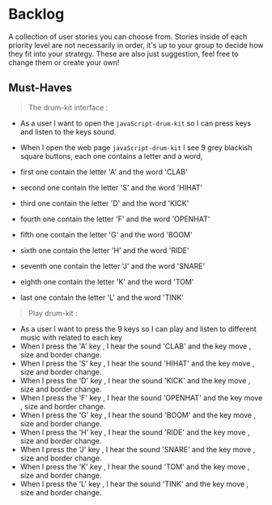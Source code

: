 # Backlog

A collection of user stories you can choose from. Stories inside of each priority level are not necessarily in order, it's up to your group to decide how they fit into your strategy. These are also just suggestion, feel free to change them or create your own!

## Must-Haves

> The drum-kit interface :

- As a user I want to open the `javaScript-drum-kit` so I can press keys and listen to the keys sound.
- When I open the web page `javaScript-drum-kit` I see 9 grey blackish square buttons, each one contains a letter and a word,
  
- first one contain the letter 'A' and the word 'CLAB'
- second one contain the letter 'S' and the word 'HIHAT'
- third one contain the letter 'D' and the word 'KICK'
- fourth one contain the letter 'F' and the word 'OPENHAT'
- fifth one contain the letter 'G' and the word 'BOOM'
- sixth one contain the letter 'H' and the word 'RIDE'
- seventh one contain the letter 'J' and the word 'SNARE'
- eighth one contain the letter 'K' and the word 'TOM'
- last one contain the letter 'L' and the word 'TINK'
  

 > Play drum-kit :

 - As a user I want to press the 9 keys so I can  play and listen  to different music with related to each key
 - When I press the 'A' key , I hear the sound 'CLAB' and the key move , size and border change.
 - When I press the 'S' key , I hear the sound 'HIHAT' and the key move , size and border change.
 - When I press the 'D' key , I hear the sound 'KICK' and the key move , size and border change.
 - When I press the 'F' key , I hear the sound 'OPENHAT' and the key move , size and border change.
 - When I press the 'G' key , I hear the sound 'BOOM' and the key move , size and border change.
 - When I press the 'H' key , I hear the sound 'RIDE' and the key move , size and border change.
 - When I press the 'J' key , I hear the sound 'SNARE' and the key move , size and border change.
 - When I press the 'K' key , I hear the sound 'TOM' and the key move , size and border change.
 - When I press the 'L' key , I hear the sound 'TINK' and the key move , size and border change.

<!--## Should-Haves

> these will complete the user experience, but are not necessary

- As a ... I want to ... so that ...
  - [ ] _Given [context] when [a specific action is performed] then [a set of consequences should occur]_

## Could-Haves

> would be really cool ... if there's time

- As a ... I want to ... so that ...
  - [ ] _Given [context] when [a specific action is performed] then [a set of consequences should occur]_
-->